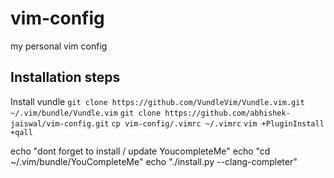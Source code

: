 # vim-config
my personal vim config
## Installation steps
Install vundle
`git clone https://github.com/VundleVim/Vundle.vim.git ~/.vim/bundle/Vundle.vim`
`git clone https://github.com/abhishek-jaiswal/vim-config.git`
`cp vim-config/.vimrc ~/.vimrc`
`vim +PluginInstall +qall`


echo    "dont forget to install / update YoucompleteMe"
echo    "cd ~/.vim/bundle/YouCompleteMe"
echo    "./install.py --clang-completer"
